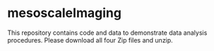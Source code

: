 # mesoscaleImaging
This repository contains code and data to demonstrate data analysis procedures.
Please download all four Zip files and unzip.
